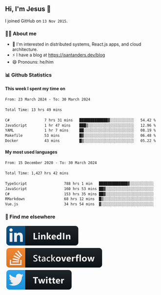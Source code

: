 ## Hi, I'm Jesus 👋

I joined GitHub on `13 Nov 2015`.

<!-- Talking about you -->

### 👨‍💻 About me

- 👦 I'm interested in distributed systems, React.js apps, and cloud architecture.
- ⚡️ I have a blog at <https://jsantanders.dev/blog>
- 😄 Pronouns: he/him

### 📊 Github Statistics

#### This week I spent my time on

<!--START_SECTION:weekly-->

```txt
From: 23 March 2024 - To: 30 March 2024

Total Time: 13 hrs 49 mins

C#                7 hrs 31 mins   █████████████▓░░░░░░░░░░░   54.42 %
JavaScript        1 hr 47 mins    ███▒░░░░░░░░░░░░░░░░░░░░░   12.96 %
YAML              1 hr 7 mins     ██░░░░░░░░░░░░░░░░░░░░░░░   08.19 %
Makefile          53 mins         █▓░░░░░░░░░░░░░░░░░░░░░░░   06.48 %
Docker            43 mins         █▒░░░░░░░░░░░░░░░░░░░░░░░   05.22 %
```

<!--END_SECTION:weekly-->

#### My most used languages

<!--START_SECTION:alltime-->

```txt
From: 15 December 2020 - To: 30 March 2024

Total Time: 1,427 hrs 42 mins

TypeScript                 788 hrs 1 min   █████████████▓░░░░░░░░░░░   55.19 %
JavaScript                 160 hrs 53 mins ██▓░░░░░░░░░░░░░░░░░░░░░░   11.27 %
C#                         153 hrs 35 mins ██▓░░░░░░░░░░░░░░░░░░░░░░   10.76 %
RMarkdown                  68 hrs 12 mins  █▒░░░░░░░░░░░░░░░░░░░░░░░   04.78 %
Vue.js                     34 hrs 54 mins  ▓░░░░░░░░░░░░░░░░░░░░░░░░   02.45 %
```

<!--END_SECTION:alltime-->

### 📢 Find me elsewhere

<p>
  <a target="_blank" href="https://linkedin.com/in/jsantanders">
    <img src="https://github.com/jsantanders/jsantanders/blob/master/img/linkedin.svg" alt="LinkedIn" style="vertical-align:top; margin:4px">
  </a>
  
  <a target="_blank" href="https://stackoverflow.com/users/7318331/jesus-santander">
    <img src="https://github.com/jsantanders/jsantanders/blob/master/img/stackoverflow.svg" alt="StackOverflow" style="vertical-align:top; margin:4px">
  </a>
  
  <a target="_blank" href="http://twitter.com/jsantanders">
    <img src="https://github.com/jsantanders/jsantanders/blob/master/img/twitter.svg" alt="Twitter" style="vertical-align:top; margin:4px">
  </a>
</p>
